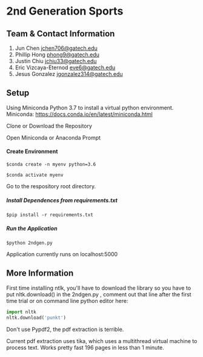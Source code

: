 # 2nd Generation Sports

## Team & Contact Information

1. Jun Chen  jchen706@gatech.edu 
2. Phillip Hong phong9@gatech.edu 
3. Justin Chiu jchiu33@gatech.edu 
4. Eric Vizcaya-Eternod eve6@gatech.edu
5. Jesus Gonzalez jgonzalez314@gatech.edu 

## Setup

Using Miniconda Python 3.7 to install a virtual python environment. 
Miniconda: https://docs.conda.io/en/latest/miniconda.html 

Clone or Download the Repository

Open Miniconda or Anaconda Prompt

#### Create Environment
 `$conda create -n myenv python=3.6`

 `$conda activate myenv`

Go to the respository root directory.

##### Install Dependences from requirements.txt
`$pip install -r requirements.txt`

##### Run the Application
 `$python 2ndgen.py`
 
 Application currently runs on localhost:5000

## More Information
First time installing ntlk, you'll have to download the library 
so you have to put nltk.download() in the 2ndgen.py , comment out that line after  the first time trial or on command line python editor
here:

```python
import nltk
nltk.download('punkt')
```



Don't use Pypdf2, the pdf extraction is terrible. 

Current pdf extraction uses tika, which uses a multithread virtual machine to process text. Works pretty fast 196 pages in less than 1 minute.




